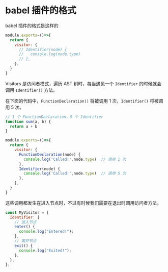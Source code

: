 # babel 插件的格式

babel 插件的格式是这样的
```js
module.exports=()=>{
  return {
    visitor: {
      // Identifier(node) {
      //   console.log(node.type)
      // },
    },
  }
}
```
Visitors 是访问者模式，遍历 AST 树时，每当遇见一个 `Identifier` 的时候就会调用 `Identifier()` 方法。

在下面的代码中，`FunctionDeclaration()` 将被调用 1 次，`Identifier()` 将被调用 5 次。
```js
// 1 个 FunctionDeclaration，5 个 Identifier
function sum(a, b) {
  return a + b
}
```
```js
module.exports=()=>{
  return {
    visitor: {
      FunctionDeclaration(node) {
        console.log('Called!',node.type)  // 调用 1 次
      },
      Identifier(node) {
        console.log('Called!',node.type)  // 调用 5 次
      },
    },
  }
}
```

这些调用都发生在进入节点时，不过有时候我们需要在退出时调用访问者方法。

```js
const MyVisitor = {
  Identifier: {
    // 进入节点
    enter() {
      console.log("Entered!");
    },
    // 离开节点
    exit() {
      console.log("Exited!");
    },
  },
};
```